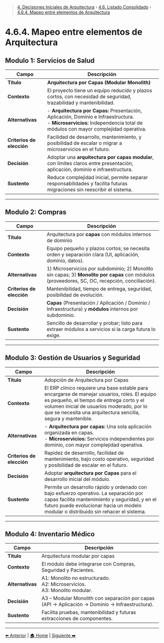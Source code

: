 > [4. Decisiones Iniciales de Arquitectura](../../4.md) › [4.6. Listado Consolidado](../4.6.md) › [4.6.4. Mapeo entre elementos de Arquitectura](4.6.4.md)

# 4.6.4. Mapeo entre elementos de Arquitectura

## Modulo 1: **Servicios de Salud**

| Campo | Descripción |
|---|---|
| **Título** | **Arquitectura por Capas (Modular Monolith)** |
| **Contexto** | El proyecto tiene un equipo reducido y plazos cortos, con necesidad de seguridad, trazabilidad y mantenibilidad. |
| **Alternativas** | - **Arquitectura por Capas:** Presentación, Aplicación, Dominio e Infraestructura.<br>- **Microservicios:** Independencia total de módulos con mayor complejidad operativa. |
| **Criterios de elección** | Facilidad de desarrollo, mantenimiento, y posibilidad de escalar o migrar a microservicios en el futuro. |
| **Decisión** | Adoptar una **arquitectura por capas modular**, con límites claros entre presentación, aplicación, dominio e infraestructura. |
| **Sustento** | Reduce complejidad inicial, permite separar responsabilidades y facilita futuras migraciones sin reescribir el sistema. |
---
## Modulo 2: **Compras**

| Campo | Descripción |
|---|---|
| **Título** | Arquitectura por **capas** con módulos internos de dominio |
| **Contexto** | Equipo pequeño y plazos cortos; se necesita orden y separación clara (UI, aplicación, dominio, datos). |
| **Alternativas** | 1) Microservicios por subdominio; 2) Monolito sin capas; 3) **Monolito por capas** con módulos (proveedores, SC, OC, recepción, conciliación). |
| **Criterios de elección** | Mantenibilidad, tiempo de entrega, seguridad, posibilidad de evolución. |
| **Decisión** | **Capas** (Presentación / Aplicación / Dominio / Infraestructura) y **módulos** internos por subdominio. |
| **Sustento** | Sencillo de desarrollar y probar; listo para extraer módulos a servicios si la carga futura lo exige. |

---
## Modulo 3: **Gestión de Usuarios y Seguridad**

| **Campo** | **Descripción** |
|------------|-----------------|
| **Título** | Adopción de Arquitectura por Capas |
| **Contexto** | El ERP clínico requiere una base estable para  encargarse de manejar usuarios, roles. El equipo es pequeño, el tiempo de entrega corto y el volumen inicial de usuarios moderado, por lo que se necesita una arquitectura sencilla, segura y mantenible. |
| **Alternativas** | - **Arquitectura por capas:** Una sola aplicación organizada en capas.<br>- **Microservicios:** Servicios independientes por dominio, con mayor complejidad operativa. |
| **Criterios de elección** | Rapidez de desarrollo, facilidad de mantenimiento, bajo costo operativo, seguridad y posibilidad de escalar en el futuro. |
| **Decisión** | Adoptar **arquitectura por Capas** para el desarrollo inicial del módulo. |
| **Sustento** | Permite un desarrollo rápido y ordenado con bajo esfuerzo operativo. La separación por capas facilita mantenimiento y seguridad, y en el futuro puede evolucionar hacia un modelo modular o distribuido sin rehacer el sistema. |
---
## Modulo 4: **Inventario Médico**

| Campo | Descripción |
|--------|-------------|
| **Título** | Arquitectura modular por capas |
| **Contexto** | El módulo debe integrarse con Compras, Seguridad y Pacientes. |
| **Alternativas** | A1: Monolito no estructurado.<br>A2: Microservicios.<br>A3: Monolito modular. |
| **Decisión** | A3 – Modular Monolith con separación por capas (API → Aplicación → Dominio → Infraestructura). |
| **Sustento** | Facilita pruebas, mantenibilidad y futuras extracciones de componentes. |

---

[⬅️ Anterior](../4.6.3/4.6.3.md) | [🏠 Home](../../../README.md) | [Siguiente ➡️](../4.6.5/4.6.5.md)